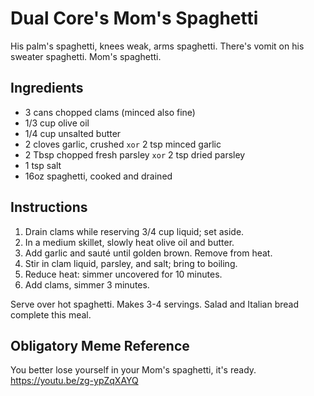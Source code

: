 # Dual Core's Mom's Spaghetti
His palm's spaghetti, knees weak, arms spaghetti.  There's vomit on his sweater spaghetti.  Mom's spaghetti.

## Ingredients
- 3 cans chopped clams (minced also fine)
- 1/3 cup olive oil
- 1/4 cup unsalted butter
- 2 cloves garlic, crushed `xor` 2 tsp minced garlic
- 2 Tbsp chopped fresh parsley `xor` 2 tsp dried parsley
- 1 tsp salt
- 16oz spaghetti, cooked and drained

## Instructions
1. Drain clams while reserving 3/4 cup liquid; set aside.
2. In a medium skillet, slowly heat olive oil and butter.
3. Add garlic and sauté until golden brown.  Remove from heat.
4. Stir in clam liquid, parsley, and salt; bring to boiling.
5. Reduce heat: simmer uncovered for 10 minutes.
6. Add clams, simmer 3 minutes.

Serve over hot spaghetti.  Makes 3-4 servings.  Salad and Italian bread complete this meal.

## Obligatory Meme Reference
You better lose yourself in your Mom's spaghetti, it's ready.  https://youtu.be/zg-ypZqXAYQ
